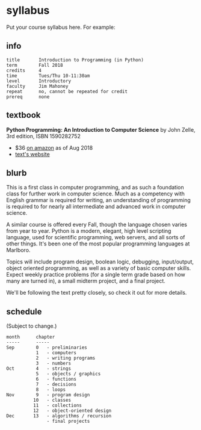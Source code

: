 syllabus
========

Put your course syllabus here. For example:

info
----

    title       Introduction to Programming (in Python)
    term        Fall 2018
    credits     4
    time        Tues/Thu 10-11:30am
    level       Introductory
    faculty     Jim Mahoney
    repeat      no, cannot be repeated for credit
    prereq      none

textbook
--------

<b>Python Programming: An Introduction to Computer Science</b> by John Zelle, 3rd edition, ISBN 1590282752

* $36 [on amazon](https://www.amazon.com/Python-Programming-Introduction-Computer-Science/dp/1590282752) as of Aug 2018
* [text's website](http://mcsp.wartburg.edu/zelle/python/)

blurb
-----

This is a first class in computer programming, and as such a
foundation class for further work in computer science. Much as a
competency with English grammar is required for writing, an
understanding of programming is required to for nearly all
intermediate and advanced work in computer science.

A similar course is offered every Fall, though the language chosen
varies from year to year. Python is a modern, elegant, high level
scripting language, used for scientific programming, web servers, and
all sorts of other things. It's been one of the most popular
programming languages at Marlboro.

Topics will include program design, boolean logic, debugging,
input/output, object oriented programming, as well as a variety of
basic computer skills.  Expect weekly practice problems (for a single
term grade based on how many are turned in), a small midterm project,
and a final project.

We'll be following the text pretty closely, so check it out for more
details.

schedule
--------

(Subject to change.)

    month      chapter
    -----      -----
    Sep        0   - preliminaries
               1   - computers
               2   - writing programs
               3   - numbers
    Oct        4   - strings
               5   - objects / graphics
               6   - functions
               7   - decisions
               8   - loops
    Nov        9   - program design
              10   - classes
              11   - collections
              12   - object-oriented design
    Dec       13   - algorithms / recursion
                   - final projects

